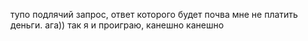 тупо подлячий запрос, ответ которого будет почва мне не платить деньги. ага)) так я и проиграю, канешно канешно
